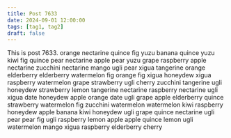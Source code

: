 ```yaml
---
title: Post 7633
date: 2024-09-01 12:00:00
tags: [tag1, tag2]
draft: false
---
```

This is post 7633.
orange
nectarine
quince
fig
yuzu
banana
quince
yuzu
kiwi
fig
quince
pear
nectarine
apple
pear
yuzu
grape
raspberry
apple
nectarine
zucchini
nectarine
mango
ugli
pear
xigua
tangerine
orange
elderberry
elderberry
watermelon
fig
orange
fig
xigua
honeydew
xigua
raspberry
watermelon
grape
strawberry
ugli
cherry
zucchini
tangerine
ugli
honeydew
strawberry
lemon
tangerine
nectarine
raspberry
nectarine
ugli
xigua
date
honeydew
apple
orange
date
ugli
grape
apple
elderberry
quince
strawberry
watermelon
fig
zucchini
watermelon
watermelon
kiwi
raspberry
honeydew
apple
banana
kiwi
honeydew
ugli
grape
quince
nectarine
ugli
pear
pear
fig
ugli
raspberry
lemon
apple
apple
quince
lemon
ugli
watermelon
mango
xigua
raspberry
elderberry
cherry
